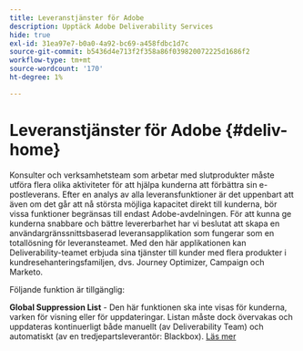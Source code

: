 ```yaml
---
title: Leveranstjänster för Adobe
description: Upptäck Adobe Deliverability Services
hide: true
exl-id: 31ea97e7-b0a0-4a92-bc69-a458fdbc1d7c
source-git-commit: b5436d4e713f2f358a86f039820072225d1686f2
workflow-type: tm+mt
source-wordcount: '170'
ht-degree: 1%

---
```


# Leveranstjänster för Adobe {#deliv-home}

Konsulter och verksamhetsteam som arbetar med slutprodukter måste utföra flera olika aktiviteter för att hjälpa kunderna att förbättra sin e-postleverans. Efter en analys av alla leveransfunktioner är det uppenbart att även om det går att nå största möjliga kapacitet direkt till kunderna, bör vissa funktioner begränsas till endast Adobe-avdelningen. För att kunna ge kunderna snabbare och bättre levererbarhet har vi beslutat att skapa en användargränssnittsbaserad leveransapplikation som fungerar som en totallösning för leveransteamet. Med den här applikationen kan Deliverability-teamet erbjuda sina tjänster till kunder med flera produkter i kundresehanteringsfamiljen, dvs. Journey Optimizer, Campaign och Marketo.

Följande funktion är tillgänglig:

**Global Suppression List** - Den här funktionen ska inte visas för kunderna, varken för visning eller för uppdateringar. Listan måste dock övervakas och uppdateras kontinuerligt både manuellt (av Deliverability Team) och automatiskt (av en tredjepartsleverantör: Blackbox). [Läs mer](global-suppression-list.md)
